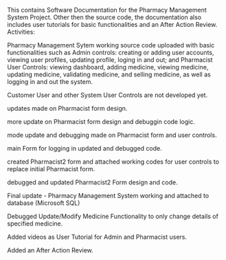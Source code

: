 This contains Software Documentation for the Pharmacy Management System Project. Other then the source code, the documentation also includes user tutorials for basic functionalities and an After Action Review.
Activities:

Pharmacy Management Sytem working source code uploaded with basic functionalities such as Admin controls: creating or adding user accounts, viewing user profiles, updating profile, loging in and out; and Pharmacist User Controls: viewing dashboard, adding medicine, viewing medicine, updating medicine, validating medicine, and selling medicine, as well as logging in and out the system.

Customer User and other System User Controls are not developed yet. 

updates made on Pharmacist form design.

more update on Pharmacist form design and debuggin code logic.

mode update and debugging made on Pharmacist form and user controls.

main Form for logging in updated and debugged code.

created Pharmacist2 form and attached working codes for user controls to replace initial Pharmacist form.

debugged and updated Pharmacist2 Form design and code.

Final update - Pharmacy Management System working and attached to database (Microsoft SQL)

Debugged Update/Modify Medicine Functionality to only change details of specified medicine.

Added videos as User Tutorial for Admin and Pharmacist users.

Added an After Action Review.

